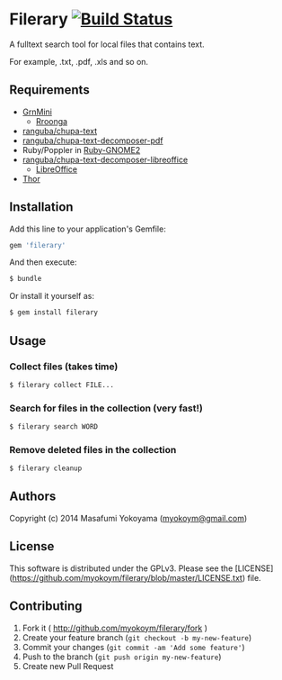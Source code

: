 # Filerary [![Build Status](https://secure.travis-ci.org/myokoym/filerary.png?branch=master)](http://travis-ci.org/myokoym/filerary)

A fulltext search tool for local files that contains text.

For example, .txt, .pdf, .xls and so on.

## Requirements

* [GrnMini](https://github.com/ongaeshi/grn_mini)
  * [Rroonga](http://ranguba.org/)
* [ranguba/chupa-text](https://github.com/ranguba/chupa-text)
* [ranguba/chupa-text-decomposer-pdf](https://github.com/ranguba/chupa-text-decomposer-pdf)
* Ruby/Poppler in [Ruby-GNOME2](http://ruby-gnome2.sourceforge.jp/)
* [ranguba/chupa-text-decomposer-libreoffice](https://github.com/ranguba/chupa-text-decomposer-libreoffice)
  * [LibreOffice](https://www.libreoffice.org/)
* [Thor](http://whatisthor.com/)

## Installation

Add this line to your application's Gemfile:

```ruby
gem 'filerary'
```

And then execute:

```bash
$ bundle
```

Or install it yourself as:

```bash
$ gem install filerary
```

## Usage

### Collect files (takes time)

```bash
$ filerary collect FILE...
```

### Search for files in the collection (very fast!)

```bash
$ filerary search WORD
```

### Remove deleted files in the collection

```bash
$ filerary cleanup
```

## Authors

Copyright (c) 2014  Masafumi Yokoyama (myokoym@gmail.com)

## License

This software is distributed under the GPLv3.
Please see the [LICENSE] (https://github.com/myokoym/filerary/blob/master/LICENSE.txt) file.

## Contributing

1. Fork it ( http://github.com/myokoym/filerary/fork )
2. Create your feature branch (`git checkout -b my-new-feature`)
3. Commit your changes (`git commit -am 'Add some feature'`)
4. Push to the branch (`git push origin my-new-feature`)
5. Create new Pull Request
